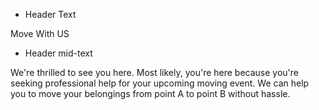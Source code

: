 
* Header Text

Move With US

* Header mid-text

We're thrilled to see you here. Most likely, you're here because you're seeking professional help for your upcoming moving event. We can help you to move your belongings from point A to point B without hassle.